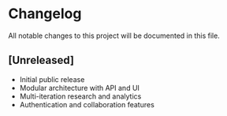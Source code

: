 # Changelog

All notable changes to this project will be documented in this file.

## [Unreleased]
- Initial public release
- Modular architecture with API and UI
- Multi-iteration research and analytics
- Authentication and collaboration features
